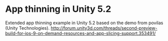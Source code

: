 # App thinning in Unity 5.2
Extended app thinning example in Unity 5.2 based on the demo from povilas (Unity Technologies). http://forum.unity3d.com/threads/second-preview-build-for-ios-9-on-demand-resources-and-app-slicing-support.353491/
